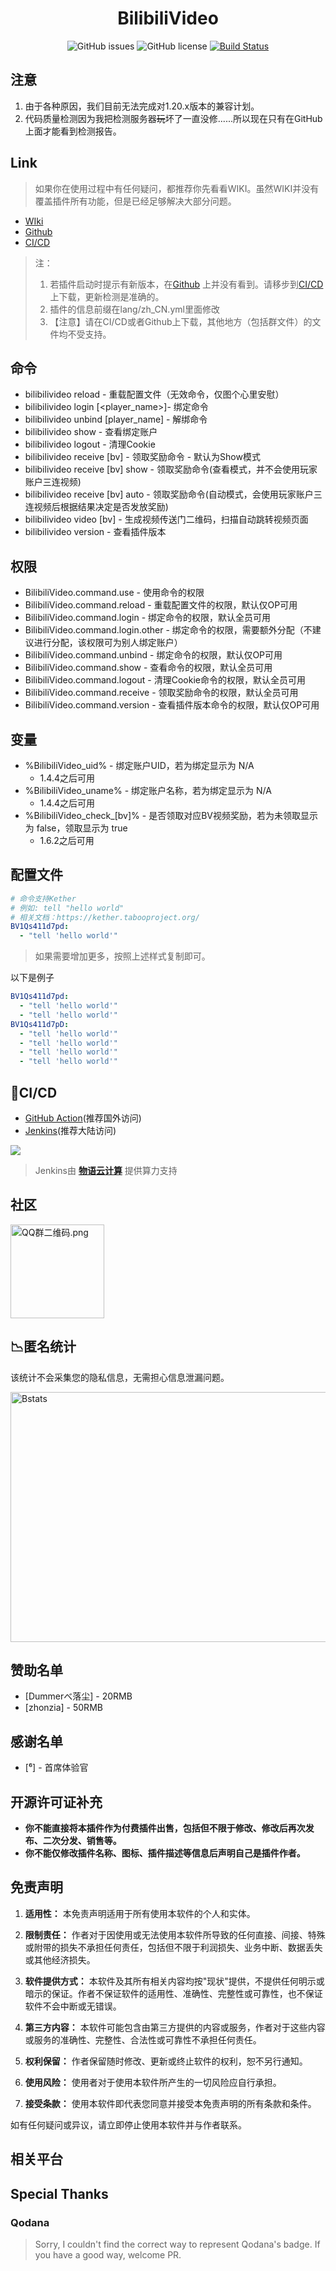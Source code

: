 <h1 align="center">
    BilibiliVideo
</h1>

<p align="center" class="shields">
    <a href="https://github.com/BingZi-233/BilibiliVideo/issues" style="text-decoration:none">
        <img src="https://img.shields.io/github/issues/BingZi-233/BilibiliVideo.svg" alt="GitHub issues"/>
    </a>
    <a href="https://github.com/BingZi-233/BilibiliVideo/blob/master/LICENSE" style="text-decoration:none" >
        <img src="https://img.shields.io/github/license/BingZi-233/BilibiliVideo" alt="GitHub license"/>
    </a>
    <a href='https://ci-dev.bingzi.online/job/BilibiliVideo/'>
        <img src='https://ci-dev.bingzi.online/job/BilibiliVideo/badge/icon' alt="Build Status">
    </a>
</p>

## 注意

1. 由于各种原因，我们目前无法完成对1.20.x版本的兼容计划。
2. 代码质量检测因为我把检测服务器~~玩~~坏了一直没修......所以现在只有在GitHub上面才能看到检测报告。

## Link

> 如果你在使用过程中有任何疑问，都推荐你先看看WIKI。虽然WIKI并没有覆盖插件所有功能，但是已经足够解决大部分问题。

- [WIki](https://www.yuque.com/sakuraziyou/bilibili_video)
- [Github](https://github.com/BingZi-233/BilibiliVideo)
- [CI/CD](https://ci-dev.bingzi.online/job/BilibiliVideo)

> 注：
> 1. 若插件启动时提示有新版本，在[Github](https://github.com/BingZi-233/BilibiliVideo)
     上并没有看到。请移步到[CI/CD](https://ci-dev.bingzi.online/job/BilibiliVideo)上下载，更新检测是准确的。
> 2. 插件的信息前缀在lang/zh_CN.yml里面修改
> 3. 【注意】请在CI/CD或者Github上下载，其他地方（包括群文件）的文件均不受支持。

## 命令

- bilibilivideo reload - 重载配置文件（无效命令，仅图个心里安慰）
- bilibilivideo login [<player_name>]- 绑定命令
- bilibilivideo unbind [player_name] - 解绑命令
- bilibilivideo show - 查看绑定账户
- bilibilivideo logout - 清理Cookie
- bilibilivideo receive [bv] - 领取奖励命令 - 默认为Show模式
- bilibilivideo receive [bv] show - 领取奖励命令(查看模式，并不会使用玩家账户三连视频)
- bilibilivideo receive [bv] auto - 领取奖励命令(自动模式，会使用玩家账户三连视频后根据结果决定是否发放奖励)
- bilibilivideo video [bv] - 生成视频传送门二维码，扫描自动跳转视频页面
- bilibilivideo version - 查看插件版本

## 权限

- BilibiliVideo.command.use - 使用命令的权限
- BilibiliVideo.command.reload - 重载配置文件的权限，默认仅OP可用
- BilibiliVideo.command.login - 绑定命令的权限，默认全员可用
- BilibiliVideo.command.login.other - 绑定命令的权限，需要额外分配（不建议进行分配，该权限可为别人绑定账户）
- BilibiliVideo.command.unbind - 绑定命令的权限，默认仅OP可用
- BilibiliVideo.command.show - 查看命令的权限，默认全员可用
- BilibiliVideo.command.logout - 清理Cookie命令的权限，默认全员可用
- BilibiliVideo.command.receive - 领取奖励命令的权限，默认全员可用
- BilibiliVideo.command.version - 查看插件版本命令的权限，默认仅OP可用

## 变量

- %BilibiliVideo_uid% - 绑定账户UID，若为绑定显示为 N/A
    - 1.4.4之后可用
- %BilibiliVideo_uname% - 绑定账户名称，若为绑定显示为 N/A
    - 1.4.4之后可用
- %BilibiliVideo_check_[bv]% - 是否领取对应BV视频奖励，若为未领取显示为 false，领取显示为 true
    - 1.6.2之后可用

## 配置文件

```yaml
# 命令支持Kether
# 例如: tell "hello world"
# 相关文档：https://kether.tabooproject.org/
BV1Qs411d7pd:
  - "tell 'hello world'"
```

> 如果需要增加更多，按照上述样式复制即可。

以下是例子

```yaml
BV1Qs411d7pd:
  - "tell 'hello world'"
  - "tell 'hello world'"
BV1Qs411d7pD:
  - "tell 'hello world'"
  - "tell 'hello world'"
  - "tell 'hello world'"
  - "tell 'hello world'"
```

## 🎉CI/CD

- [GitHub Action](https://github.com/BingZi-233/BilibiliVideo/actions)(推荐国外访问)
- [Jenkins](https://ci-dev.bingzi.online/job/BilibiliVideo/)(推荐大陆访问)

<img src="https://ci-dev.bingzi.online/plugin/global-build-stats/showChart?buildStatId=S2SqozN*y32$8Oq$v$l$QxCKc2oDeVLM&time=1707204401291">

> Jenkins由 **[物语云计算](https://www.wuyuidc.com/)** 提供算力支持

## 社区

<img src="https://img.fastmirror.net/s/2023/12/17/657ea2b6ac6be.png" alt="QQ群二维码.png" title="QQ群二维码.png" height="150" width="150" />

## 📉匿名统计

该统计不会采集您的隐私信息，无需担心信息泄漏问题。

<img src="https://bstats.org/signatures/bukkit/BilibiliVideo.svg" alt="Bstats" title="Bstats" width="800" height="400">

## 赞助名单

- [Dummerべ落尘] - 20RMB
- [zhonzia] - 50RMB

## 感谢名单

- [⁶] - 首席体验官

## 开源许可证补充

- **你不能直接将本插件作为付费插件出售，包括但不限于修改、修改后再次发布、二次分发、销售等。**
- **你不能仅修改插件名称、图标、插件描述等信息后声明自己是插件作者。**

## 免责声明

1. **适用性：** 本免责声明适用于所有使用本软件的个人和实体。

2. **限制责任：** 作者对于因使用或无法使用本软件所导致的任何直接、间接、特殊或附带的损失不承担任何责任，包括但不限于利润损失、业务中断、数据丢失或其他经济损失。

3. **软件提供方式：** 本软件及其所有相关内容均按"现状"提供，不提供任何明示或暗示的保证。作者不保证软件的适用性、准确性、完整性或可靠性，也不保证软件不会中断或无错误。

4. **第三方内容：** 本软件可能包含由第三方提供的内容或服务，作者对于这些内容或服务的准确性、完整性、合法性或可靠性不承担任何责任。

5. **权利保留：** 作者保留随时修改、更新或终止软件的权利，恕不另行通知。

6. **使用风险：** 使用者对于使用本软件所产生的一切风险应自行承担。

7. **接受条款：** 使用本软件即代表您同意并接受本免责声明的所有条款和条件。

如有任何疑问或异议，请立即停止使用本软件并与作者联系。

## 相关平台

## Special Thanks

### Qodana
> Sorry, I couldn't find the correct way to represent Qodana's badge. If you have a good way, welcome PR.

